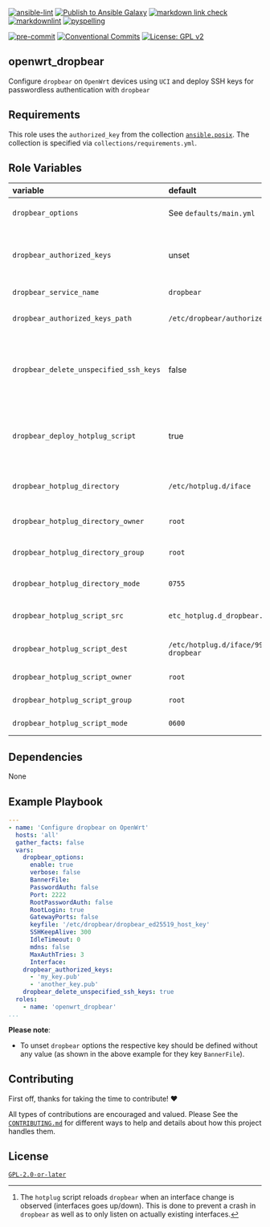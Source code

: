 <!-- markdownlint-disable MD013 MD041 -->
[![ansible-lint](https://github.com/sscheib/ansible-role-openwrt_extroot/actions/workflows/ansible-lint.yml/badge.svg)](https://github.com/sscheib/ansible-role-openwrt_extroot/actions/workflows/ansible-lint.yml) [![Publish to Ansible Galaxy](https://github.com/sscheib/ansible-role-openwrt_extroot/actions/workflows/release.yml/badge.svg)](https://github.com/sscheib/ansible-role-openwrt_extroot/actions/workflows/release.yml) [![markdown link check](https://github.com/sscheib/ansible-role-openwrt_extroot/actions/workflows/markdown-link-check.yml/badge.svg)](https://github.com/sscheib/ansible-role-openwrt_extroot/actions/workflows/markdown-link-check.yml) [![markdownlint](https://github.com/sscheib/ansible-role-openwrt_extroot/actions/workflows/markdownlint.yml/badge.svg)](https://github.com/sscheib/ansible-role-openwrt_extroot/actions/workflows/markdownlint.yml) [![pyspelling](https://github.com/sscheib/ansible-role-openwrt_extroot/actions/workflows/pyspelling.yml/badge.svg)](https://github.com/sscheib/ansible-role-openwrt_extroot/actions/workflows/pyspelling.yml)

[![pre-commit](https://img.shields.io/badge/pre--commit-enabled-brightgreen?logo=pre-commit&logoColor=white)](https://github.com/pre-commit/pre-commit) [![Conventional Commits](https://img.shields.io/badge/Conventional%20Commits-1.0.0-%23FE5196?logo=conventionalcommits&logoColor=white)](https://conventionalcommits.org) [![License: GPL v2](https://img.shields.io/badge/License-GPL_v2-blue.svg)](https://www.gnu.org/licenses/old-licenses/gpl-2.0.en.html)
<!-- markdownlint-disable MD013 MD041 -->

## openwrt_dropbear

Configure `dropbear` on `OpenWrt` devices using `UCI` and deploy SSH keys for passwordless authentication with `dropbear`

## Requirements

This role uses the `authorized_key` from the collection [`ansible.posix`](https://github.com/ansible-collections/ansible.posix). The collection is specified via
`collections/requirements.yml`.

## Role Variables

| variable                                 | default                            | required | description                                                                                                                           |
| :--------------------------------------- | :--------------------------------- | :------- | :------------------------------------------------------------------------------------ |
| `dropbear_options`                       | See `defaults/main.yml`            | false    | `UCI` options to apply to `dropbear`                                                  |
| `dropbear_authorized_keys`               | unset                              | false    | Authorized SSH keys to deploy for accessing the device using `dropbear`               |
| `dropbear_service_name`                  | `dropbear`                         | false    | `dropbear` service name                                                               |
| `dropbear_authorized_keys_path`          | `/etc/dropbear/authorized_keys`    | false    | Path to the `authorized_keys` file of `dropbear`                                      |
| `dropbear_delete_unspecified_ssh_keys`   | false                              | false    | Whether to delete unspecified SSH keys from the `authorized_keys` file                |
| `dropbear_deploy_hotplug_script`         | true                               | false    | Whether to deploy the `hotplug` script which will reload `dropbear` [^interface]      |
| `dropbear_hotplug_directory`             | `/etc/hotplug.d/iface`             | false    | Path to the `hotplug` directory of `OpenWrt`                                          |
| `dropbear_hotplug_directory_owner`       | `root`                             | false    | Owner of the `hotplug` directory                                                      |
| `dropbear_hotplug_directory_group`       | `root`                             | false    | Group of the `hotplug` directory                                                      |
| `dropbear_hotplug_directory_mode`        | `0755`                             | false    | Mode of the `hotplug` directory                                                       |
| `dropbear_hotplug_script_src`            | `etc_hotplug.d_dropbear.j2`        | false    | Source `Jinja2` template for the `hotplug` script                                     |
| `dropbear_hotplug_script_dest`           | `/etc/hotplug.d/iface/99-dropbear` | false    | Destination path of the `hotplug` script                                              |
| `dropbear_hotplug_script_owner`          | `root`                             | false    | Owner of the `hotplug` script                                                         |
| `dropbear_hotplug_script_group`          | `root`                             | false    | Group of the `hotplug` script                                                         |
| `dropbear_hotplug_script_mode`           | `0600`                             | false    | Mode of the `hotplug` script                                                          |

## Dependencies

None

## Example Playbook

```yaml
---
- name: 'Configure dropbear on OpenWrt'
  hosts: 'all'
  gather_facts: false
  vars:
    dropbear_options:
      enable: true
      verbose: false
      BannerFile:
      PasswordAuth: false
      Port: 2222
      RootPasswordAuth: false
      RootLogin: true
      GatewayPorts: false
      keyfile: '/etc/dropbear/dropbear_ed25519_host_key'
      SSHKeepAlive: 300
      IdleTimeout: 0
      mdns: false
      MaxAuthTries: 3
      Interface:
    dropbear_authorized_keys:
      - 'my_key.pub'
      - 'another_key.pub'
    dropbear_delete_unspecified_ssh_keys: true
  roles:
    - name: 'openwrt_dropbear'
...
```

**Please note**:

- To unset `dropbear` options the respective key should be defined without any value (as shown in the above example for they key `BannerFile`).

## Contributing

First off, thanks for taking the time to contribute! ❤️

All types of contributions are encouraged and valued.
Please See the [`CONTRIBUTING.md`](CONTRIBUTING.md) for different ways to help and details about how this project handles them.

## License

[`GPL-2.0-or-later`](LICENSE)

[^interface]: The `hotplug` script reloads `dropbear` when an interface change is observed (interfaces goes up/down). This is done to prevent a crash in `dropbear`
              as well as to only listen on actually existing interfaces.

